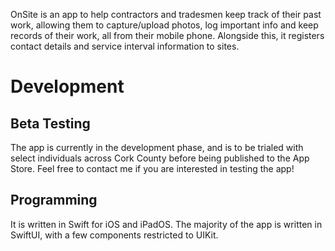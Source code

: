 
OnSite is an app to help contractors and tradesmen keep track of their past work, allowing them to capture/upload photos, log important info and keep records of their work, all from their mobile phone. Alongside this, it registers contact details and service interval information to sites.

# Development

## Beta Testing

The app is currently in the development phase, and is to be trialed with select individuals across Cork County before being published to the App Store. Feel free to contact me if you are interested in testing the app!

## Programming

It is written in Swift for iOS and iPadOS. The majority of the app is written in SwiftUI, with a few components restricted to UIKit. 

